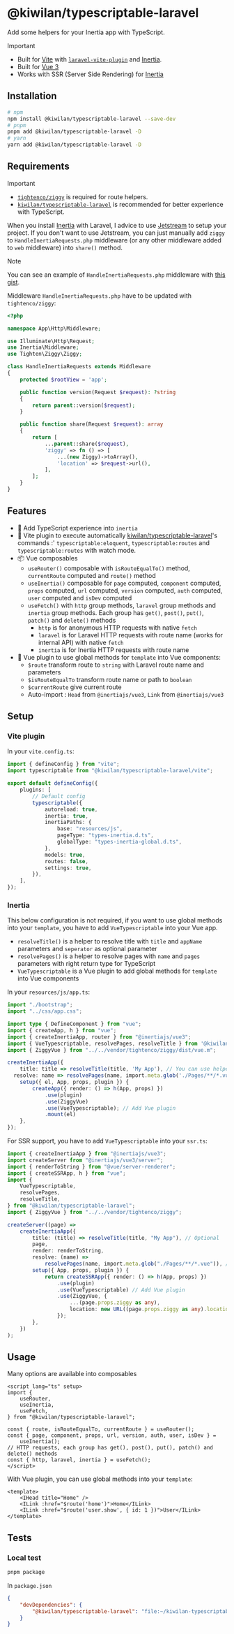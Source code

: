 # @kiwilan/typescriptable-laravel

Add some helpers for your Inertia app with TypeScript.

> [!IMPORTANT]
>
> -   Built for [Vite](https://vitejs.dev/) with [`laravel-vite-plugin`](https://github.com/laravel/vite-plugin) and [Inertia](https://inertiajs.com/).
> -   Built for [Vue 3](https://vuejs.org/)
> -   Works with SSR (Server Side Rendering) for [Inertia](https://inertiajs.com/server-side-rendering)

## Installation

```bash
# npm
npm install @kiwilan/typescriptable-laravel --save-dev
# pnpm
pnpm add @kiwilan/typescriptable-laravel -D
# yarn
yarn add @kiwilan/typescriptable-laravel -D
```

## Requirements

> [!IMPORTANT]
>
> -   [`tightenco/ziggy`](https://github.com/tighten/ziggy) is required for route helpers.
> -   [`kiwilan/typescriptable-laravel`](https://github.com/kiwilan/typescriptable-laravel) is recommended for better experience with TypeScript.

When you install [Inertia](https://inertiajs.com/) with Laravel, I advice to use [Jetstream](https://jetstream.laravel.com) to setup your project. If you don't want to use Jetstream, you can just manually add `ziggy` to `HandleInertiaRequests.php` middleware (or any other middleware added to `web` middleware) into `share()` method.

> [!NOTE]
> You can see an example of `HandleInertiaRequests.php` middleware with [this gist](https://gist.github.com/ewilan-riviere/f1dbc20669ed2669f745e3e0e0771537).

Middleware `HandleInertiaRequests.php` have to be updated with `tightenco/ziggy`:

```php
<?php

namespace App\Http\Middleware;

use Illuminate\Http\Request;
use Inertia\Middleware;
use Tighten\Ziggy\Ziggy;

class HandleInertiaRequests extends Middleware
{
    protected $rootView = 'app';

    public function version(Request $request): ?string
    {
        return parent::version($request);
    }

    public function share(Request $request): array
    {
        return [
            ...parent::share($request),
            'ziggy' => fn () => [
                ...(new Ziggy)->toArray(),
                'location' => $request->url(),
            ],
        ];
    }
}
```

## Features

-   🦾 Add TypeScript experience into `inertia`
-   💨 Vite plugin to execute automatically [kiwilan/typescriptable-laravel](https://github.com/kiwilan/typescriptable-laravel)'s commands :' `typescriptable:eloquent`, `typescriptable:routes` and `typescriptable:routes` with watch mode.
-   📦 Vue composables
    -   `useRouter()` composable with `isRouteEqualTo()` method, `currentRoute` computed and `route()` method
    -   `useInertia()` composable for `page` computed, `component` computed, `props` computed, `url` computed, `version` computed, `auth` computed, `user` computed and `isDev` computed
    -   `useFetch()` with `http` group methods, `laravel` group methods and `inertia` group methods. Each group has `get()`, `post()`, `put()`, `patch()` and `delete()` methods
        -   `http` is for anonymous HTTP requests with native `fetch`
        -   `laravel` is for Laravel HTTP requests with route name (works for internal API) with native `fetch`
        -   `inertia` is for Inertia HTTP requests with route name
-   💚 Vue plugin to use global methods for `template` into Vue components:
    -   `$route` transform route to `string` with Laravel route name and parameters
    -   `$isRouteEqualTo` transform route name or path to `boolean`
    -   `$currentRoute` give current route
    -   Auto-import : `Head` from `@inertiajs/vue3`, `Link` from `@inertiajs/vue3`

## Setup

### Vite plugin

In your `vite.config.ts`:

```ts
import { defineConfig } from "vite";
import typescriptable from "@kiwilan/typescriptable-laravel/vite";

export default defineConfig({
    plugins: [
        // Default config
        typescriptable({
            autoreload: true,
            inertia: true,
            inertiaPaths: {
                base: "resources/js",
                pageType: "types-inertia.d.ts",
                globalType: "types-inertia-global.d.ts",
            },
            models: true,
            routes: false,
            settings: true,
        }),
    ],
});
```

### Inertia

This below configuration is not required, if you want to use global methods into your `template`, you have to add `VueTypescriptable` into your Vue app.

-   `resolveTitle()` is a helper to resolve title with `title` and `appName` parameters and `seperator` as optional parameter
-   `resolvePages()` is a helper to resolve pages with `name` and `pages` parameters with right return type for TypeScript
-   `VueTypescriptable` is a Vue plugin to add global methods for `template` into Vue components

In your `resources/js/app.ts`:

```ts
import "./bootstrap";
import "../css/app.css";

import type { DefineComponent } from "vue";
import { createApp, h } from "vue";
import { createInertiaApp, router } from "@inertiajs/vue3";
import { VueTypescriptable, resolvePages, resolveTitle } from '@kiwilan/typescriptable-laravel'; // Import VueTypescriptable
import { ZiggyVue } from "../../vendor/tightenco/ziggy/dist/vue.m";

createInertiaApp({
    title: title => resolveTitle(title, 'My App'), // You can use helper `resolveTitle()`
  resolve: name => resolvePages(name, import.meta.glob('./Pages/**/*.vue')), // You can use helper `resolvePages()`
    setup({ el, App, props, plugin }) {
        createApp({ render: () => h(App, props) })
            .use(plugin)
            .use(ZiggyVue)
            .use(VueTypescriptable); // Add Vue plugin
            .mount(el)
    },
});
```

For SSR support, you have to add `VueTypescriptable` into your `ssr.ts`:

```ts
import { createInertiaApp } from "@inertiajs/vue3";
import createServer from "@inertiajs/vue3/server";
import { renderToString } from "@vue/server-renderer";
import { createSSRApp, h } from "vue";
import {
    VueTypescriptable,
    resolvePages,
    resolveTitle,
} from "@kiwilan/typescriptable-laravel";
import { ZiggyVue } from "../../vendor/tightenco/ziggy";

createServer((page) =>
    createInertiaApp({
        title: (title) => resolveTitle(title, "My App"), // Optional
        page,
        render: renderToString,
        resolve: (name) =>
            resolvePages(name, import.meta.glob("./Pages/**/*.vue")), // Optional
        setup({ App, props, plugin }) {
            return createSSRApp({ render: () => h(App, props) })
                .use(plugin)
                .use(VueTypescriptable) // Add Vue plugin
                .use(ZiggyVue, {
                    ...(page.props.ziggy as any),
                    location: new URL((page.props.ziggy as any).location),
                });
        },
    })
);
```

## Usage

Many options are available into composables

```vue
<script lang="ts" setup>
import {
    useRouter,
    useInertia,
    useFetch,
} from "@kiwilan/typescriptable-laravel";

const { route, isRouteEqualTo, currentRoute } = useRouter();
const { page, component, props, url, version, auth, user, isDev } =
    useInertia();
// HTTP requests, each group has get(), post(), put(), patch() and delete() methods
const { http, laravel, inertia } = useFetch();
</script>
```

With Vue plugin, you can use global methods into your `template`:

```vue
<template>
    <IHead title="Home" />
    <ILink :href="$route('home')">Home</ILink>
    <ILink :href="$route('user.show', { id: 1 })">User</ILink>
</template>
```

## Tests

### Local test

```bash
pnpm package
```

In `package.json`

```json
{
    "devDependencies": {
        "@kiwilan/typescriptable-laravel": "file:~/kiwilan-typescriptable-laravel.tgz"
    }
}
```
